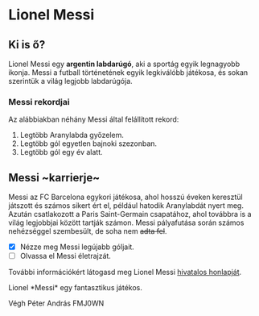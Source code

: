 # Lionel Messi

## Ki is ő?
Lionel Messi egy **argentin labdarúgó**, aki a sportág egyik legnagyobb ikonja. Messi a futball történetének egyik legkiválóbb játékosa, és sokan szerintük a világ legjobb labdarúgója.

### Messi rekordjai
Az alábbiakban néhány Messi által felállított rekord:
1. Legtöbb Aranylabda győzelem.
2. Legtöbb gól egyetlen bajnoki szezonban.
3. Legtöbb gól egy év alatt.

## Messi ~karrierje~
Messi az FC Barcelona egykori játékosa, ahol hosszú éveken keresztül játszott és számos sikert ért el, például hatodik Aranylabdát nyert meg. Azután csatlakozott a Paris Saint-Germain csapatához, ahol továbbra is a világ legjobbjai között tartják számon.
Messi pályafutása során számos nehézséggel szembesült, de soha nem ~~adta fel~~.

- [x] Nézze meg Messi legújabb góljait.
- [ ] Olvassa el Messi életrajzát.

További információkért látogasd meg Lionel Messi [hivatalos honlapját](https://www.leomessi.com/).

Lionel \*Messi\* egy fantasztikus játékos.

Végh Péter András FMJ0WN
